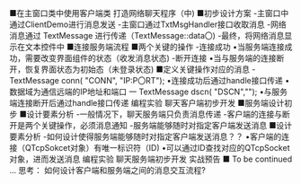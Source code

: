 ■在主窗口类中使用客户端类
打造网络聊天程序（中)
■初步设计方案
-主窗口中通过ClientDemo进行消息发送
-主窗口通过TxtMsgHandler接口收取消息
-网络消息通过 TextMessage 进行传递（TextMessage::data〇)
-最终，将网络消息显示在文本控件中
■连接服务端流程
■两个关键的操作
-连接成功
•当服务端连接成功，需要改变界面组件的状态（收发消息状态)
-断开连接
•当与服务端的连接断开，恢复界面状态为初始态（未登录状态)
■定义关键操作对应的消息
-TextMessage conn( "CONN", "IP:P〇RT");
•连接成功后通过handle接口传递
•数据域为通信远端的IP地址和端口
一 TextMessage dscn( "DSCN","");
•与服务端连接断开后通过handle接口传递
编程实验 聊天客户端初步开发
■服务端设计初步
■设计要素分析
-一般情况下，聊天服务端只负责消息传递
-客户端的连接与断开是两个关键操作，必须消息通知
-服务端能够随时对指定客户端发送消息
■设计要素分析
-如何设计使得服务端能够随时对指定客户端发送消息？？
•客户端的连接（QTcpSokcet对象）有唯一标识符（ID)
•可以通过ID查找对应的QTcpSocket对象，进而发送消息
编程实验 聊天服务端初步开发
实战预告
■ To be continued ...
思考：
如何设计客户端和服务端之间的消息交互流程?